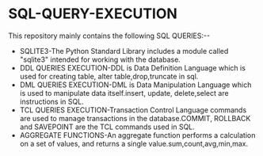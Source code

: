 # SQL-QUERY-EXECUTION

This repository mainly contains the following SQL QUERIES:--

* SQLITE3-The Python Standard Library includes a module called "sqlite3" intended for working with the database.
* DDL QUERIES EXECUTION-DDL is Data Definition Language which is used for creating table, alter table,drop,truncate in sql.
* DML QUERIES EXECUTION-DML is Data Manipulation Language which is used to manipulate data itself.insert, update, delete,select are instructions in SQL.
* TCL QUERIES EXECUTION-Transaction Control Language commands are used to manage transactions in the database.COMMIT, ROLLBACK and SAVEPOINT are the TCL commands used in SQL.
* AGGREGATE FUNCTIONS-An aggregate function performs a calculation on a set of values, and returns a single value.sum,count,avg,min,max.
